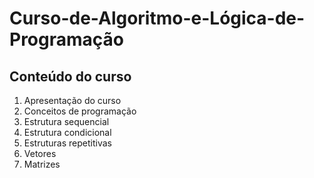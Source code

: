 # Curso-de-Algoritmo-e-Lógica-de-Programação
## Conteúdo do curso
1. Apresentação do curso
2. Conceitos de programação
3. Estrutura sequencial
4. Estrutura condicional
5. Estruturas repetitivas
6. Vetores
7. Matrizes
